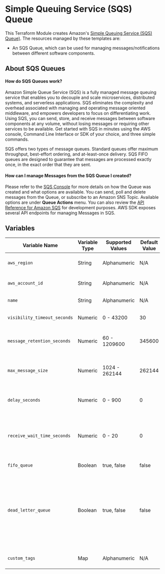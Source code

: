 # Simple Queuing Service (SQS) Queue

This Terraform Module creates Amazon's [Simple Queuing Service (SQS) Queue)](https://aws.amazon.com/sqs/). The
resources managed by these templates are:

* An SQS Queue, which can be used for managing messages/notifications between different software components.
  
## About SQS Queues

#### How do SQS Queues work?

Amazon Simple Queue Service (SQS) is a fully managed message queuing service that enables you to decouple and scale microservices, distributed systems, and serverless applications. SQS eliminates the complexity and overhead associated with managing and operating message oriented middleware, and empowers developers to focus on differentiating work. Using SQS, you can send, store, and receive messages between software components at any volume, without losing messages or requiring other services to be available. Get started with SQS in minutes using the AWS console, Command Line Interface or SDK of your choice, and three simple commands.

SQS offers two types of message queues. Standard queues offer maximum throughput, best-effort ordering, and at-least-once delivery. SQS FIFO queues are designed to guarantee that messages are processed exactly once, in the exact order that they are sent.

#### How can I manage Messages from the SQS Queue I created?

Please refer to the [SQS
Console](https://console.aws.amazon.com/sqs/home?region=us-east-1) for more details on how the Queue was created and what options are available. You can send, poll and delete messages from the Queue, or subscribe to an Amazon SNS Topic. Available options are under **Queue Actions** menu.
You can also review the [API Reference for Amazon SQS](https://docs.aws.amazon.com/AWSSimpleQueueService/latest/APIReference/Welcome.html) for development purposes. AWS SDK exposes several API endpoints for managing Messages in SQS.

## Variables


| Variable Name | Variable Type | Supported Values | Default Value | Purpose |
| --- | ---| --- | --- | --- |
| `aws_region` | String | Alphanumeric | N/A | The AWS region in which all resources will be created |
| `aws_account_id` | String | Alphanumeric | N/A | The ID of the AWS Account in which to create resources. |
| `name` | String | Alphanumeric | N/A | The friendly name of the SQS Queue |
|`visibility_timeout_seconds` | Numeric | 0 - 43200 | 30 | The visibility timeout for the queue, in seconds |
| `message_retention_seconds` | Numeric | 60 - 1209600 | 345600 | The number of seconds Amazon SQS retains a message |
| `max_message_size` | Numeric | 1024 - 262144 |  262144| limit of how many bytes a message can contain before Amazon SQS rejects it |
| `delay_seconds` | Numeric | 0 - 900 | 0 | The time in seconds that the delivery of all messages in the queue will be delayed |
| `receive_wait_time_seconds` | Numeric |  0 - 20 | 0 | The time in seconds for which a ReceiveMessage call will wait for a message to arrive (long polling) before returning |
| `fifo_queue` | Boolean |  true, false |  false | Boolean designating a FIFO queue |
| `dead_letter_queue` | Boolean | true, false | false | Set to true to enable a dead letter queue. Messages that cannot be processed/consumed successfully will be sent to a second queue so you can set aside these messages and analyze what went wrong.|
| `custom_tags` | Map | Alphanumeric | N/A | Optional mapping of tags to assign to the SQS Queue |
